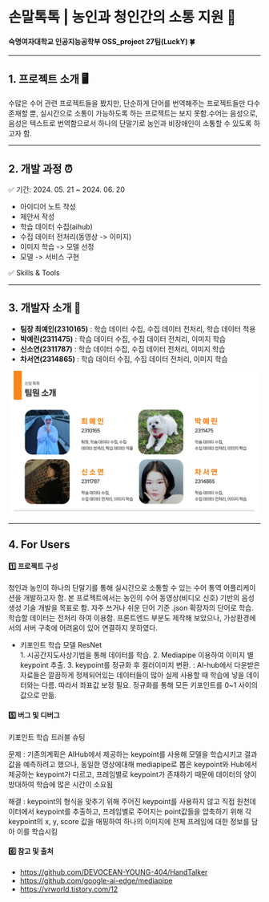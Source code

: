 # 손말톡톡 | 농인과 청인간의 소통 지원 🤝
#### 숙명여자대학교 인공지능공학부 OSS_project 27팀(LuckY) 🍀

---

## 1. 프로젝트 소개 🖥️
수많은 수어 관련 프로젝트들을 봤지만, 단순하게 단어를 번역해주는 프로젝트들만 다수 존재할 뿐, 실시간으로 소통이 가능하도록 하는 프로젝트는 보지 못함.수어는 음성으로, 음성은 텍스트로 번역함으로서 하나의 단말기로 농인과 비장애인이 소통할 수 있도록 하고자 함.

---

## 2. 개발 과정 ⏰
✅ 기간: 2024. 05. 21 ~ 2024. 06. 20
- 아이디어 노트 작성
- 제안서 작성
- 학습 데이터 수집(aihub)
- 수집 데이터 전처리(동영상 -> 이미지)
- 이미지 학습 -> 모델 선정
- 모델 -> 서비스 구현

✅ Skills & Tools

---

## 3. 개발자 소개 📍
- **팀장 최예인(2310165)** : 학습 데이터 수집, 수집 데이터 전처리, 학습 데이터 적용
- **박예린(2311475)** : 학습 데이터 수집, 수집 데이터 전처리, 이미지 학습
- **신소연(2311787)** : 학습 데이터 수집, 수집 데이터 전처리, 이미지 학습
- **차서연(2314865)** : 학습 데이터 수집, 수집 데이터 전처리, 이미지 학습


![팀원소개](https://github.com/SMAI-LuckY/OSS_project/blob/main/%ED%8C%80%EC%9B%90%EC%86%8C%EA%B0%9C.png)

---

## 4. For Users

#### 1️⃣ 프로젝트 구성
청인과 농인이 하나의 단말기를 통해 실시간으로 소통할 수 있는 수어 통역 어플리케이션을 개발하고자 함. 본 프로젝트에서는 농인의 수어 동영상(비디오 신호) 기반의 음성 생성 기술 개발을 
목표로 함. 자주 쓰거나 쉬운 단어 기준 .json 확장자의 단어로 학습. 학습할 데이터는 전처리 하여 이용함. 프론트엔드 부분도 제작해 보았으나, 가상환경에서의 서버 구축에 어려움이 있어 연결하지 못하였다.

- 키포인트 학습 모델 ResNet        
         1. 시공간지도사상기법을 통해 데이터를 학습.
         2. Mediapipe 이용하여 이미지 별 keypoint 추출.
         3. keypoint를 정규화 후 컬러이미지 변환.
          : AI-hub에서 다운받은 자료들은 깔끔하게 정제되어있는 데이터들이 많아 실제 
           사용할 때 학습에 넣을 데이터와는 다름. 따라서 좌표값 보정 필요. 
           정규화를 통해 모든 키포인트를 0~1 사이의 값으로 만듦.

#### 5️⃣ 버그 및 디버그

키포인트 학습 트러블 슈팅

문제 : 기존의계획은 AIHub에서 제공하는 keypoint를 사용해 모델을 학습시키고 결과값을 예측하려고 했으나, 동일한  영상에대해 mediapipe로 뽑은 keypoint와 Hub에서 제공하는 keypoint가 다르고, 프레임별로 keypoint가 존재하기 때문에 데이터의 양이 방대하여 학습에 많은 시간이 소요됨

해결 : keypoint의 형식을 맞추기 위해 주어진 keypoint를 사용하지 않고 직접 원천데이터에서 keypoint를 추출하고, 프레임별로 주어지는 point값들을 압축하기 위해 각 keypoint의 x, y, score 값을 매핑하여 하나의 이미지에 전체 프레임에 대한 정보를 담아 이를 학습시킴

#### 6️⃣ 참고 및 출처
- https://github.com/DEVOCEAN-YOUNG-404/HandTalker
- https://github.com/google-ai-edge/mediapipe
- https://vrworld.tistory.com/12

 



